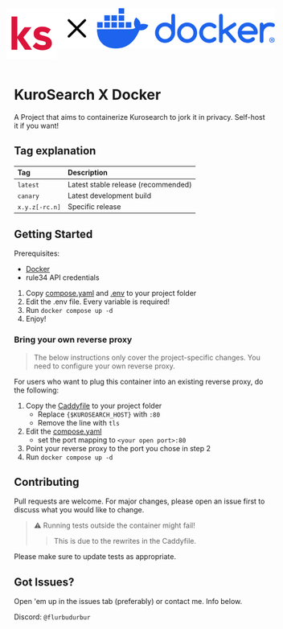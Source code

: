 <div style="display: flex; place-content: center; padding: 1rem">
    <img src=".github/brand/logo.svg" alt="logo" height="100px"/>
    <img src=".github/brand/cross.svg" alt="cross" height="80px">
    <img src=".github/brand/docker.svg" alt="docker" height="80px">
</div>

# KuroSearch X Docker

A Project that aims to containerize Kurosearch to jork it in privacy. Self-host it if you want!

## Tag explanation

| Tag            | Description                         |
| :------------- | :---------------------------------- |
| `latest`       | Latest stable release (recommended) |
| `canary`       | Latest development build            |
| `x.y.z[-rc.n]` | Specific release                    |

## Getting Started

Prerequisites:

- [Docker](https://docs.docker.com/get-started/)
- rule34 API credentials

1. Copy [compose.yaml](./compose.yaml) and [.env](./.env.example) to your project folder
2. Edit the .env file. Every variable is required!
3. Run `docker compose up -d`
4. Enjoy!

### Bring your own reverse proxy

> The below instructions only cover the project-specific changes.
> You need to configure your own reverse proxy.

For users who want to plug this container into an existing reverse proxy, do the following:

1. Copy the [Caddyfile](./Caddyfile) to your project folder
   - Replace `{$KUROSEARCH_HOST}` with `:80`
   - Remove the line with `tls`
2. Edit the [compose.yaml](./compose.yaml)
   - set the port mapping to `<your open port>:80`
3. Point your reverse proxy to the port you chose in step 2
4. Run `docker compose up -d`

## Contributing

Pull requests are welcome. For major changes, please open an issue first to discuss what you would like to change.

> ⚠️ Running tests outside the container might fail!
>
> > This is due to the rewrites in the Caddyfile.

Please make sure to update tests as appropriate.

## Got Issues?

Open 'em up in the issues tab (preferably) or contact me. Info below.

Discord: `@flurbudurbur`
